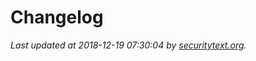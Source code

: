 # Changelog

_Last updated at 2018-12-19 07:30:04 by [securitytext.org](https://securitytext.org)._
